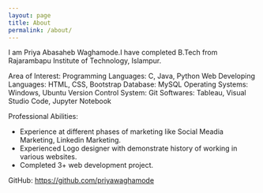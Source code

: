 ```yaml
---
layout: page
title: About
permalink: /about/
---
```


I am Priya Abasaheb Waghamode.I have completed B.Tech from Rajarambapu Institute of Technology, Islampur.

Area of Interest:
Programming Languages: C, Java, Python
Web Developing Languages: HTML, CSS, Bootstrap
Database: MySQL
Operating Systems: Windows, Ubuntu
Version Control System: Git
Softwares: Tableau, Visual Studio Code, Jupyter Notebook


Professional Abilities:

* Experience at different phases of marketing like Social Meadia Marketing, Linkedin Marketing.
* Experienced Logo designer with demonstrate history of working in various websites.
* Completed 3+ web development project.

GitHub: https://github.com/priyawaghamode

